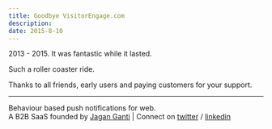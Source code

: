 ```yaml
---
title: Goodbye VisitorEngage.com
description: 
date: 2015-8-10
---
```


2013 - 2015. 
It was fantastic while it lasted.

Such a roller coaster ride.


Thanks to all friends, early users and paying customers for your support. 


---
Behaviour based push notifications for web.  
A B2B SaaS founded by [Jagan Ganti](https://saasproductguy.com) | Connect on [twitter](https://twitter.com/jagan123) / [linkedin](https://linkedin.com/in/jagan123) 